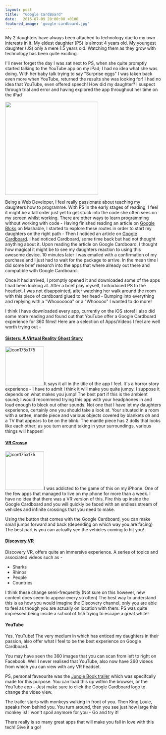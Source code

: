 ```yaml
---
layout: post
title:  "Google CardBoard"
date:   2016-07-09 20:00:00 +0100
featured_image: 'google-cardboard.jpg'
---
```

My 2 daughters have always been attached to technology due to my own interests in it. My eldest daughter (PS) is almost 4 years old. My youngest daughter (JS) only a mere 1.5 years old. Watching them as they grow with technology has been quite exciting.

I'll never forget the day I was sat next to PS, when she quite promptly started talking to the YouTube app on my iPad; I had no idea what she was doing. With her baby talk trying to say "Surprise eggs" I was taken back even more when YouTube, returned the results she was looking for! I had no idea that YouTube, even offered speech! How did my daughter? I suspect through trial and error and having explored the app throughout her time on the iPad

<img class="pull-right" src="http://www.rstandley.co.uk/wp-content/uploads/2016/07/2016-07-09-18.50.59-2-300x300.jpg" alt="" width="300" height="300" />

Being a Web Developer, I feel really passionate about teaching my daughters how to programme. With PS in the early stages of reading, I feel it might be a tall order just yet to get stuck into the code she often sees on my screen whilst working. There are other ways to learn programming without working with code - Having finished reading an article on <a href="https://projectbloks.withgoogle.com/" target="_blank" rel="noopener noreferrer">Google Bloks</a> on Mashable, I started to explore these routes in order to start my daughters on the right path - Then I noticed an article on <a href="https://vr.google.com/intl/en_uk/cardboard/" target="_blank" rel="noopener noreferrer">Google Cardboard</a>. I had noticed Cardboard, some time back but had not thought anything about it.
Upon reading the article on Google Cardboard, I thought how magical it might be to see my daughters reaction to using this awesome device. 10 minutes later I was emailed with a confirmation of my purchase and I just had to wait for the package to arrive. In the mean time I did some brief research into the apps that where already out there and compatible with Google Cardboard.

Once it had arrived, I promptly opened it and downloaded some of the apps I had been looking at. After a brief play myself, I introduced PS to the headset. I was not disappointed, after watching her walk around the room with this piece of cardboard glued to her head - Bumping into everything and replying with a "Whooooooa" or a "Whooooo" I wanted to do more!

I think I have downloaded every app, currently on the iOS store! I also did some more reading and found out that YouTube offer a Google Cardboard experience for 360 films! Here are a selection of Apps/Videos I feel are well worth trying out -

<h4><a href="https://itunes.apple.com/gb/app/sisters-virtual-reality-ghost/id957212695?mt=8" target="_blank" rel="noopener noreferrer">Sisters: A Virtual Reality Ghost Story</a></h4>

<img class="pull-right" src="http://www.rstandley.co.uk/wp-content/uploads/2016/07/icon175x175.png" alt="icon175x175" width="125" height="125" />It says it all in the title of the app I feel. It's a horror story experience - I have to admit I think it will make you quite jumpy. I suppose it depends on what makes you jump! The best part if this is the ambient sound; I would recommend trying this app with your headphones in and loud enough to block out other sounds. Not one that I have let my daughters experience, certainly one you should take a look at. Your situated in a room with a settee, mantle piece and various objects covered by blankets oh and a TV that appears to be on the blink. The mantle piece has 2 dolls that looks like each other; as you turn around taking in your surroundings, various things will happen!

<h4><a href="https://itunes.apple.com/gb/app/vr-crossy-for-google-cardboard/id1033803652?mt=8" target="_blank" rel="noopener noreferrer">VR Crossy</a></h4>

<img class="pull-right" src="http://www.rstandley.co.uk/wp-content/uploads/2016/07/icon175x175-1.png" alt="icon175x175" width="125" height="125" />I was addicted to the game of this on my iPhone. One of the few apps that managed to live on my phone for more than a week. I have no idea that there was a VR version of this. Fire this up inside the Google Cardboard and you will quickly be faced with an endless stream of vehicles and infinite crossings that you need to make.

Using the button that comes with the Google Cardboard, you can make small jumps forward and back (depending on which way you are facing) The best part is you can actually see the vehicles coming to hit you!

<h4><a href="https://itunes.apple.com/us/app/discovery-vr/id1030815031?ls=1&amp;mt=8" target="_blank" rel="noopener noreferrer">Discovery VR</a></h4>

Discovery VR, offers quite an immersive experience. A series of topics and associated videos such as -

<ul>
 	<li>Sharks</li>
 	<li>Rhinos</li>
 	<li>People</li>
 	<li>Countries</li>
</ul>

I think these change semi-frequently (Not sure on this however, new content does seem to appear every so often) The best way to understand this is as how you would imagine the Discovery channel, only you are able to feel as though you are actually on location with them. PS was quite impressed being inside a school of fish trying to escape a great white!

<h4>YouTube</h4>
Yes, YouTube! The very medium in which has enticed my daughters in their passion, also offer what I feel to be the best experience on Google Cardboard.

You may have seen the 360 images that you can scan from left to right on Facebook. Well I never realised that YouTube, also now have 360 videos from which you can view with any VR headset.

PS, personal faveourite was the <a href="https://www.youtube.com/watch?v=dKj4PDldebc" target="_blank" rel="noopener noreferrer">Jungle Book trailer</a> which was specifcally made for this purpose. You can load this up within the browser, or the YouTube app - Just make sure to click the Google Cardboard logo to change the  video view.

The trailer starts with monkeys walking in front of you. Then King Louie, speaks from behind you. You turn around, then you see just how large this monkey is! I won't spoil anymore for you - Go and try it!

There really is so many great apps that will make you fall in love with this tech! Give it a go!
